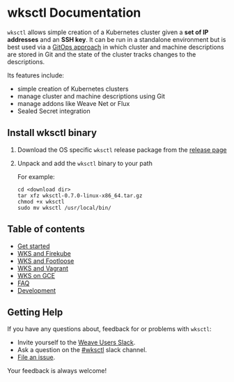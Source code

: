 # wksctl Documentation

`wksctl` allows simple creation of a Kubernetes cluster given a **set of IP addresses** and an **SSH key**. It can be run in a standalone environment but is best used via a [GitOps approach](https://www.weave.works/technologies/gitops/) in which cluster and machine descriptions are stored in Git and the state of the cluster tracks changes to the descriptions.

Its features include:

- simple creation of Kubernetes clusters
- manage cluster and machine descriptions using Git
- manage addons like Weave Net or Flux
- Sealed Secret integration

## Install wksctl binary

1. Download the OS specific `wksctl` release package from the [release page](https://github.com/weaveworks/wksctl/releases)
1. Unpack and add the `wksctl` binary to your path

   For example:

   ```console
   cd <download dir>
   tar xfz wksctl-0.7.0-linux-x86_64.tar.gz
   chmod +x wksctl
   sudo mv wksctl /usr/local/bin/
   ```

## Table of contents

- [Get started](get-started.md)
- [WKS and Firekube](wks-and-firekube.md)
- [WKS and Footloose](wks-and-footloose.md)
- [WKS and Vagrant](wks-and-vagrant.md)
- [WKS on GCE](wks-on-gce.md)
- [FAQ](faq.md)
- [Development](development.md)


## Getting Help

If you have any questions about, feedback for or problems with `wksctl`:

- Invite yourself to the <a href="https://slack.weave.works/" target="_blank">Weave Users Slack</a>.
- Ask a question on the [#wksctl](https://weave-community.slack.com/messages/wksctl/) slack channel.
- [File an issue](https://github.com/weaveworks/wksctl/issues/new).

Your feedback is always welcome!
